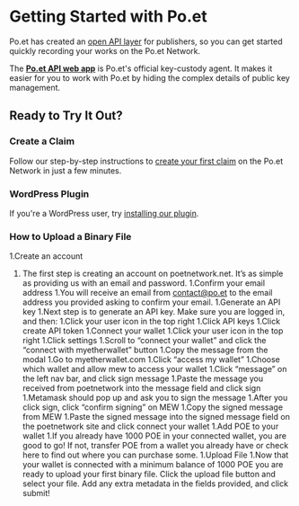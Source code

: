 # Getting Started with Po.et

Po.et has created an [open API layer](poet-api.md) for publishers, so you can get started quickly recording your works on the Po.et Network.

The **[Po.et API web app](https://explorer.poetnetwork.net)** is Po.et's official key-custody agent. It makes it easier for you to work with Po.et by hiding the complex details of public key management.

## Ready to Try It Out?

### Create a Claim

Follow our step-by-step instructions to [create your first claim](create-your-first-claim.md) on the Po.et Network in just a few minutes.

### WordPress Plugin

If you're a WordPress user, try [installing our plugin](wordpress-plugin.md).

### How to Upload a Binary File

1.Create an account
  1. The first step is creating an account on poetnetwork.net. It’s as simple as providing us with an email and password.
1.Confirm your email address
  1.You will receive an email from contact@po.et to the email address you provided asking to confirm your email.
1.Generate an API key
  1.Next step is to generate an API key. Make sure you are logged in, and then:
  1.Click your user icon in the top right
  1.Click API keys
  1.Click create API token
1.Connect your wallet
  1.Click your user icon in the top right
  1.Click settings
  1.Scroll to “connect your wallet” and click the “connect with myetherwallet” button
  1.Copy the message from the modal
  1.Go to myetherwallet.com
  1.Click “access my wallet”
  1.Choose which wallet and allow mew to access your wallet
  1.Click “message” on the left nav bar, and click sign message
  1.Paste the message you received from poetnetwork into the message field and click sign
  1.Metamask should pop up and ask you to sign the message
  1.After you click sign, click “confirm signing” on MEW
  1.Copy the signed message from MEW
  1.Paste the signed message into the signed message field on the poetnetwork site and click connect your wallet
1.Add POE to your wallet
  1.If you already have 1000 POE in your connected wallet, you are good  to go! If not, transfer POE from a wallet you already have or check here to find out where you can purchase some. 
1.Upload File
  1.Now that your wallet is connected with a minimum balance of 1000 POE you are ready to upload your first binary file. Click      the upload file button and select your file. Add any extra metadata in the fields provided, and click submit!


